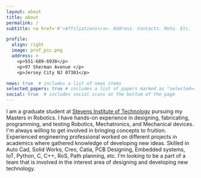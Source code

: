 ```yaml
---
layout: about
title: about
permalink: /
subtitle: <a href='#'>Affiliations</a>. Address. Contacts. Moto. Etc.

profile:
  align: right
  image: prof_pic.png
  address: >
    <p>551-689-6938</p>
    <p>97 Sherman Avenue </p>
    <p>Jersey City NJ 07301</p>

news: true  # includes a list of news items
selected_papers: true # includes a list of papers marked as "selected={true}"
social: true  # includes social icons at the bottom of the page
---
```

I am a graduate student at [Stevens Institute of Technology](https://www.stevens.edu/) pursuing my Masters in Robotics. I have hands-on experience in designing, fabricating, programming, and testing Robotics, Mechatronics, and Mechanical devices. I'm always willing to get involved in bringing concepts to fruition. Experienced engineering professional worked on different projects in academics where gathered knowledge of developing new ideas. Skilled in Auto Cad, Solid Works, Creo, Catia, PCB Designing, Embedded systems, IoT, Python, C, C++, RoS, Path planning, etc. I'm looking to be a part of a team that is involved in the interest area of designing and developing new technology.
